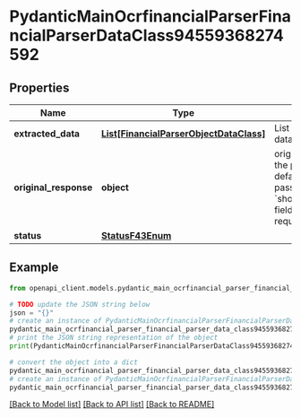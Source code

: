 # PydanticMainOcrfinancialParserFinancialParserDataClass94559368274592


## Properties

Name | Type | Description | Notes
------------ | ------------- | ------------- | -------------
**extracted_data** | [**List[FinancialParserObjectDataClass]**](FinancialParserObjectDataClass.md) | List of parsed financial data objects (per page). | [optional] 
**original_response** | **object** | original response sent by the provider, hidden by default, show it by passing the &#x60;show_original_response&#x60; field to &#x60;true&#x60; in your request | [optional] 
**status** | [**StatusF43Enum**](StatusF43Enum.md) |  | 

## Example

```python
from openapi_client.models.pydantic_main_ocrfinancial_parser_financial_parser_data_class94559368274592 import PydanticMainOcrfinancialParserFinancialParserDataClass94559368274592

# TODO update the JSON string below
json = "{}"
# create an instance of PydanticMainOcrfinancialParserFinancialParserDataClass94559368274592 from a JSON string
pydantic_main_ocrfinancial_parser_financial_parser_data_class94559368274592_instance = PydanticMainOcrfinancialParserFinancialParserDataClass94559368274592.from_json(json)
# print the JSON string representation of the object
print(PydanticMainOcrfinancialParserFinancialParserDataClass94559368274592.to_json())

# convert the object into a dict
pydantic_main_ocrfinancial_parser_financial_parser_data_class94559368274592_dict = pydantic_main_ocrfinancial_parser_financial_parser_data_class94559368274592_instance.to_dict()
# create an instance of PydanticMainOcrfinancialParserFinancialParserDataClass94559368274592 from a dict
pydantic_main_ocrfinancial_parser_financial_parser_data_class94559368274592_form_dict = pydantic_main_ocrfinancial_parser_financial_parser_data_class94559368274592.from_dict(pydantic_main_ocrfinancial_parser_financial_parser_data_class94559368274592_dict)
```
[[Back to Model list]](../README.md#documentation-for-models) [[Back to API list]](../README.md#documentation-for-api-endpoints) [[Back to README]](../README.md)


